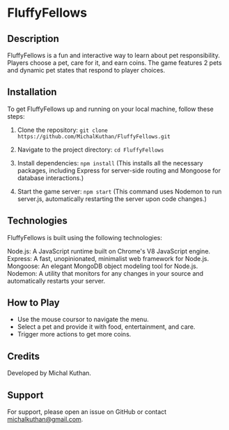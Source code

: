 # FluffyFellows


## Description
FluffyFellows is a fun and interactive way to learn about pet responsibility. Players choose a pet, care for it, and earn coins. The game features 2 pets and dynamic pet states that respond to player choices.


## Installation
To get FluffyFellows up and running on your local machine, follow these steps:

1. Clone the repository:
`git clone https://github.com/MichalKuthan/FluffyFellows.git`

2. Navigate to the project directory:
`cd FluffyFellows`

3. Install dependencies:
`npm install`
(This installs all the necessary packages, including Express for server-side routing and Mongoose for database interactions.)

4. Start the game server:
`npm start`
(This command uses Nodemon to run server.js, automatically restarting the server upon code changes.)


## Technologies
FluffyFellows is built using the following technologies:

Node.js: A JavaScript runtime built on Chrome's V8 JavaScript engine.
Express: A fast, unopinionated, minimalist web framework for Node.js.
Mongoose: An elegant MongoDB object modeling tool for Node.js.
Nodemon: A utility that monitors for any changes in your source and automatically restarts your server.


## How to Play
- Use the mouse coursor to navigate the menu.
- Select a pet and provide it with food, entertainment, and care.
- Trigger more actions to get more coins.


## Credits
Developed by Michal Kuthan.

## Support
For support, please open an issue on GitHub or contact michalkuthan@gmail.com.
